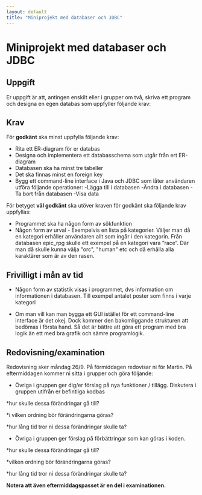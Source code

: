 ```yaml
---
layout: default
title: "Miniprojekt med databaser och JDBC"
---
```



Miniprojekt med databaser och JDBC
========================

Uppgift
-------

Er uppgift är att, antingen enskilt eller i grupper om två, skriva ett program och designa en egen databas som uppfyller följande krav: 

Krav
----

För **godkänt** ska minst uppfylla följande krav:

* Rita ett ER-diagram för er databas
* Designa och implementera ett databasschema som utgår från ert ER-diagram
* Databasen ska ha minst tre tabeller
* Det ska finnas minst en foreign key
* Bygg ett command-line interface i Java och JDBC som låter användaren utföra följande operationer:
-Lägga till i databasen
-Ändra i databasen
-Ta bort från databasen
-Visa data



För betyget **väl godkänt** ska utöver kraven för godkänt ska följande krav uppfyllas:

* Programmet ska ha någon form av sökfunktion
* Någon form av urval - Exempelvis en lista på kategorier. Väljer man då en kategori erhåller användaren allt som ingår i den kategorin. Från databasen epic_rpg skulle ett exempel på en kategori vara ”race”. Där man då skulle kunna välja "orc", "human" etc och då erhålla alla karaktärer som är av den rasen.


Frivilligt i mån av tid
----------
* Någon form av statistik visas i programmet, dvs information om informationen i databasen. Till exempel antalet poster som finns i varje kategori

* Om man vill kan man bygga ett GUI istället för ett command-line interface är det okej. Dock kommer den bakomliggande strukturen att bedömas i första hand. Så det är bättre att göra ett program med bra logik än ett med bra grafik och sämre programlogik.

 

Redovisning/examination
-----------

Redovisning sker måndag 26/9. På förmiddagen redovisar ni för Martin. På eftermiddagen kommer ni sitta i grupper och göra följande:

* Övriga i gruppen ger dig/er förslag på nya funktioner / tillägg. Diskutera i gruppen utifrån er befintliga kodbas

 *hur skulle dessa förändringar gå till?

 *i vilken ordning bör förändringarna göras?
 
 *hur lång tid tror ni dessa förändringar skulle ta? 

* Övriga i gruppen ger förslag på förbättringar som kan göras i koden.

 *hur skulle dessa förändringar gå till?
 
 *vilken ordning bör förändringarna göras?
 
 *hur lång tid tror ni dessa förändringar skulle ta? 



**Notera att även eftermiddagspasset är en del i examinationen.**
